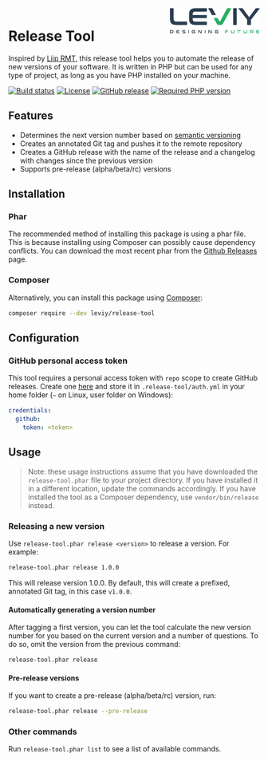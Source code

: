 <img src="docs/leviy-logo.png" alt="LEVIY logo" align="right" />

# Release Tool

Inspired by [Liip RMT](https://github.com/liip/RMT), this release tool helps you
to automate the release of new versions of your software. It is written in PHP
but can be used for any type of project, as long as you have PHP installed on
your machine.

[![Build status](https://travis-ci.com/leviy/release-tool.svg)](https://travis-ci.com/leviy/release-tool)
[![License](https://img.shields.io/github/license/leviy/release-tool.svg)](https://github.com/leviy/release-tool/blob/master/LICENSE.txt)
[![GitHub release](https://img.shields.io/github/release/leviy/release-tool.svg)](https://github.com/leviy/release-tool/releases/latest)
[![Required PHP version](https://img.shields.io/packagist/php-v/leviy/release-tool.svg)](https://github.com/leviy/release-tool/blob/master/composer.json)

## Features

- Determines the next version number based on
  [semantic versioning](https://semver.org/)
- Creates an annotated Git tag and pushes it to the remote repository
- Creates a GitHub release with the name of the release and a changelog with
  changes since the previous version
- Supports pre-release (alpha/beta/rc) versions

## Installation

### Phar
The recommended method of installing this package is using a phar file. This is because installing using Composer can possibly cause dependency conflicts. You can download the most recent phar from the [Github Releases](https://github.com/leviy/release-tool/releases/latest) page.

### Composer
Alternatively, you can install this package using [Composer](https://getcomposer.org/):

```bash
composer require --dev leviy/release-tool
```

## Configuration

### GitHub personal access token

This tool requires a personal access token with `repo` scope to create GitHub
releases. Create one [here](https://github.com/settings/tokens/new?scopes=repo&description=Leviy+Release+Tool)
and store it in `.release-tool/auth.yml` in your home folder (`~` on Linux, user
folder on Windows):

```yml
credentials:
  github:
    token: <token>
```

## Usage

> Note: these usage instructions assume that you have downloaded the
> `release-tool.phar` file to your project directory. If you have installed it
> in a different location, update the commands accordingly. If you have
> installed the tool as a Composer dependency, use `vendor/bin/release` instead.

### Releasing a new version

Use ```release-tool.phar release <version>``` to release a version. For example:

```bash
release-tool.phar release 1.0.0
```

This will release version 1.0.0. By default, this will create a prefixed,
annotated Git tag, in this case `v1.0.0`.

#### Automatically generating a version number

After tagging a first version, you can let the tool calculate the new version
number for you based on the current version and a number of questions. To do so,
omit the version from the previous command:

```bash
release-tool.phar release
```

#### Pre-release versions

If you want to create a pre-release (alpha/beta/rc) version, run:

```bash
release-tool.phar release --pre-release
```

### Other commands

Run ```release-tool.phar list``` to see a list of available commands.
